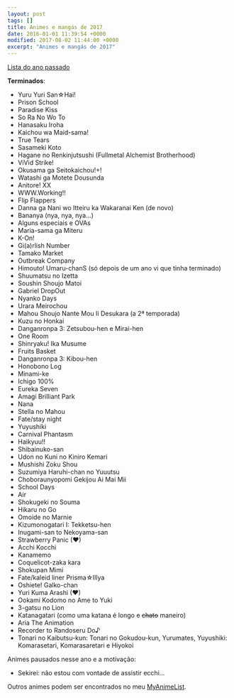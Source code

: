 ```yaml
---
layout: post
tags: []
title: Animes e mangás de 2017
date: 2016-01-01 11:39:54 +0000
modified: 2017-08-02 11:44:00 +0000
excerpt: "Animes e mangás de 2017"
---
```


[Lista do ano passado](https://qgustavor.tk/animes-e-mang%C3%A1s-de-2016/)

**Terminados**:

- Yuru Yuri San☆Hai!
- Prison School
- Paradise Kiss
- So Ra No Wo To
- Hanasaku Iroha
- Kaichou wa Maid-sama!
- True Tears
- Sasameki Koto
- Hagane no Renkinjutsushi (Fullmetal Alchemist Brotherhood)
- ViVid Strike!
- Okusama ga Seitokaichou!+!
- Watashi ga Motete Dousunda
- Anitore! XX
- WWW.Working!!
- Flip Flappers
- Danna ga Nani wo Itteiru ka Wakaranai Ken (de novo)
- Bananya (nya, nya, nya...)
- Alguns especiais e OVAs
- Maria-sama ga Miteru
- K-On!
- Gi(a)rlish Number
- Tamako Market
- Outbreak Company
- Himouto! Umaru-chanS (só depois de um ano vi que tinha terminado)
- Shuumatsu no Izetta
- Soushin Shoujo Matoi
- Gabriel DropOut
- Nyanko Days
- Urara Meirochou
- Mahou Shoujo Nante Mou Ii Desukara (a 2ª temporada)
- Kuzu no Honkai
- Danganronpa 3: Zetsubou-hen e Mirai-hen
- One Room
- Shinryaku! Ika Musume
- Fruits Basket
- Danganronpa 3: Kibou-hen
- Honobono Log
- Minami-ke
- Ichigo 100%
- Eureka Seven
- Amagi Brilliant Park
- Nana
- Stella no Mahou
- Fate/stay night
- Yuyushiki
- Carnival Phantasm
- Haikyuu!!
- Shibainuko-san
- Udon no Kuni no Kiniro Kemari
- Mushishi Zoku Shou
- Suzumiya Haruhi-chan no Yuuutsu
- Choboraunyopomi Gekijou Ai Mai Mii
- School Days
- Air
- Shokugeki no Souma
- Hikaru no Go
- Omoide no Marnie
- Kizumonogatari I: Tekketsu-hen
- Inugami-san to Nekoyama-san
- Strawberry Panic (♥)
- Acchi Kocchi
- Kanamemo
- Coquelicot-zaka kara
- Shokupan Mimi
- Fate/kaleid liner Prisma☆Illya
- Oshiete! Galko-chan
- Yuri Kuma Arashi (♥)
- Ookami Kodomo no Ame to Yuki
- 3-gatsu no Lion
- Katanagatari (como uma katana é longo e <strike>chato</strike> maneiro)
- Aria The Animation
- Recorder to Randoseru Do♪
- Tonari no Kaibutsu-kun: Tonari no Gokudou-kun, Yurumates, Yuyushiki: Komarasetari, Komarasaretari e Hiyokoi

Animes pausados nesse ano e a motivação:

-   Sekirei: não estou com vontade de assistir ecchi...

Outros animes podem ser encontrados no meu [MyAnimeList](https://myanimelist.net/animelist/qgustavor).
